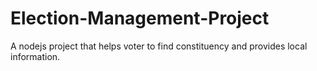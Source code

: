 # Election-Management-Project
A nodejs project that helps voter to find constituency and provides local information.
